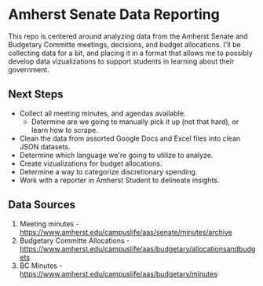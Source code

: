 Amherst Senate Data Reporting
================

This repo is centered around analyzing data from the Amherst Senate and Budgetary Committe meetings, decisions, and budget allocations. I'll be collecting data for a bit, and placing it in a format that allows me to possibly develop data vizualizations to support students in learning about their government. 

Next Steps
---------
* Collect all meeting minutes, and agendas available. 
	* Determine are we going to manually pick it up (not that hard), or learn how to scrape.
* Clean the data from assorted Google Docs and Excel files into clean JSON datasets.
* Determine which language we're going to utilize to analyze. 
* Create vizualizations for budget allocations. 
* Determine a way to categorize discretionary spending. 
* Work with a reporter in Amherst Student to delineate insights.

Data Sources 
-------------
1. Meeting minutes - https://www.amherst.edu/campuslife/aas/senate/minutes/archive
2. Budgetary Committe Allocations - https://www.amherst.edu/campuslife/aas/budgetary/allocationsandbudgets
3. BC Minutes - https://www.amherst.edu/campuslife/aas/budgetary/minutes 
